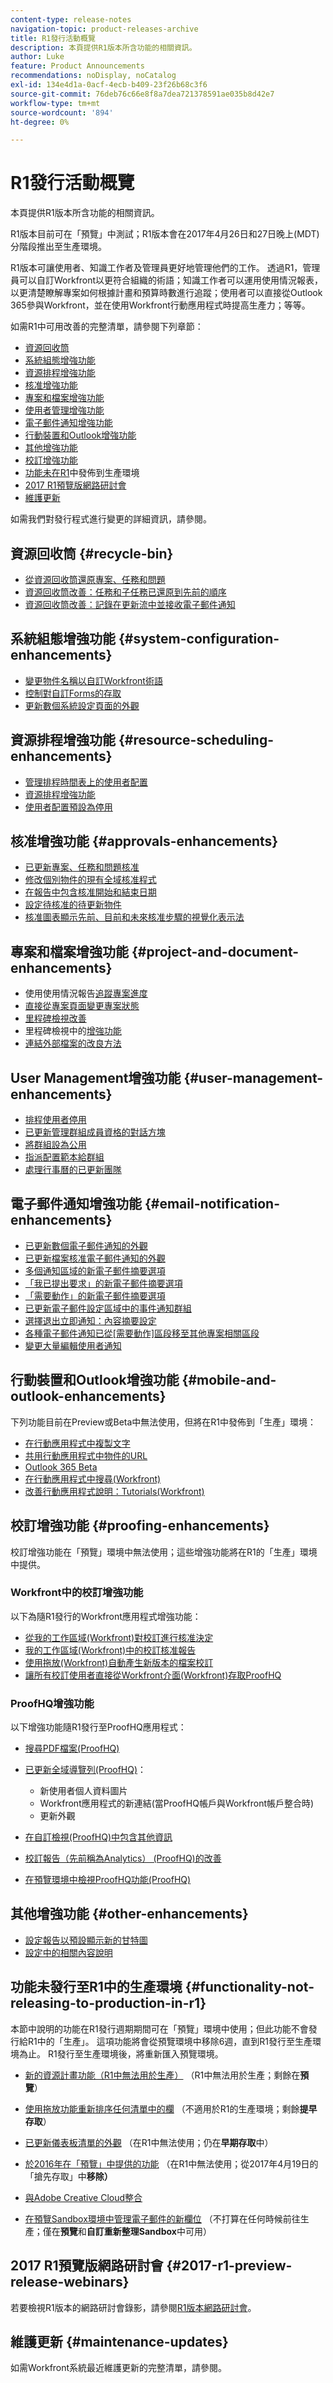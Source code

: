 ```yaml
---
content-type: release-notes
navigation-topic: product-releases-archive
title: R1發行活動概覽
description: 本頁提供R1版本所含功能的相關資訊。
author: Luke
feature: Product Announcements
recommendations: noDisplay, noCatalog
exl-id: 134e4d1a-0acf-4ecb-b409-23f26b68c3f6
source-git-commit: 76deb76c66e8f8a7dea721378591ae035b8d42e7
workflow-type: tm+mt
source-wordcount: '894'
ht-degree: 0%

---
```


# R1發行活動概覽

本頁提供R1版本所含功能的相關資訊。 

R1版本目前可在「預覽」中測試；R1版本會在2017年4月26日和27日晚上(MDT)分階段推出至生產環境。

R1版本可讓使用者、知識工作者及管理員更好地管理他們的工作。 透過R1，管理員可以自訂Workfront以更符合組織的術語；知識工作者可以運用使用情況報表，以更清楚瞭解專案如何根據計畫和預算時數進行追蹤；使用者可以直接從Outlook 365參與Workfront，並在使用Workfront行動應用程式時提高生產力；等等。

如需R1中可用改善的完整清單，請參閱下列章節：

* [資源回收筒](#recycle-bin)
* [系統組態增強功能](#system-configuration-enhancements)
* [資源排程增強功能](#resource-scheduling-enhancements)
* [核准增強功能](#approvals-enhancements)
* [專案和檔案增強功能](#project-and-document-enhancements)
* [使用者管理增強功能](#user-management-enhancements)
* [電子郵件通知增強功能](#email-notification-enhancements)
* [行動裝置和Outlook增強功能](#mobile-and-outlook-enhancements)
* [其他增強功能](#other-enhancements)
* [校訂增強功能](#proofing-enhancements)
* [功能未在R1](#functionality-not-releasing-to-production-in-r1)中發佈到生產環境
* [2017 R1預覽版網路研討會](#2017-r1-preview-release-webinars)
* [維護更新](#maintenance-updates)

如需我們對發行程式進行變更的詳細資訊，請參閱。

## 資源回收筒 {#recycle-bin}

* [從資源回收筒還原專案、任務和問題](../../../../product-announcements/product-releases/quarterly-release-archive/r1-release-activity/r1-peview-1-and-2.md#restore-projects-tasks-and-issues-with-recycle-bin)
* [資源回收筒改善：任務和子任務已還原到先前的順序](../../../../product-announcements/product-releases/quarterly-release-archive/r1-release-activity/r1-preview-5.md#recycle-bin-improvement-tasks-and-subtasks-are-restored-to-their-previous-order)
* [資源回收筒改善：記錄在更新流中並接收電子郵件通知](../../../../product-announcements/product-releases/quarterly-release-archive/r1-release-activity/r1-preview-4.md#enhancements-when-restoring-objects)

## 系統組態增強功能 {#system-configuration-enhancements}

* [變更物件名稱以自訂Workfront術語](../../../../product-announcements/product-releases/quarterly-release-archive/r1-release-activity/r1-preview-3.md#customizing-workfront-terminology-by-changing-object-names)
* [控制對自訂Forms的存取](../../../../product-announcements/product-releases/quarterly-release-archive/r1-release-activity/available-in-preview-in-2016.md#control-access-to-custom-forms)
* [更新數個系統設定頁面的外觀](../../../../product-announcements/product-releases/quarterly-release-archive/r1-release-activity/r1-preview-5.md#updated-look-and-feel-of-several-system-setup-pages)

## 資源排程增強功能 {#resource-scheduling-enhancements}

* [管理排程時間表上的使用者配置](../../../../product-announcements/product-releases/quarterly-release-archive/r1-release-activity/available-in-preview-in-2016.md#manage-user-allocations-on-the-scheduling-timeline)
* [資源排程增強功能](../../../../product-announcements/product-releases/quarterly-release-archive/r1-release-activity/r1-preview-3.md#resource-scheduling-enhancements)
* [使用者配置預設為停用](../../../../product-announcements/product-releases/quarterly-release-archive/r1-release-activity/available-in-preview-in-2016.md#user-allocations-are-disabled-by-default)

## 核准增強功能 {#approvals-enhancements}

* [已更新專案、任務和問題核准](../../../../product-announcements/product-releases/quarterly-release-archive/r1-release-activity/r1-preview-4.md#update-project-task-and-issue-approval)
* [修改個別物件的現有全域核准程式](../../../../product-announcements/product-releases/quarterly-release-archive/r1-release-activity/r1-preview-5.md#modify-an-existing-global-approval-process-for-an-individual-object)
* [在報告中包含核准開始和結束日期](../../../../product-announcements/product-releases/quarterly-release-archive/r1-release-activity/r1-preview-3.md#include-approval-start-and-end-dates-in-reports)
* [設定待核准的待更新物件](../../../../product-announcements/product-releases/quarterly-release-archive/r1-release-activity/r1-peview-1-and-2.md#configure-objects-that-are-pending-approval-to-be-updated)
* [核准圖表顯示先前、目前和未來核准步驟的視覺化表示法](../../../../product-announcements/product-releases/quarterly-release-archive/r1-release-activity/r1-peview-1-and-2.md#approval-diagram-shows-visual-representation-of-previous-current-and-future-approval-steps)

## 專案和檔案增強功能 {#project-and-document-enhancements}

* 使用使用情況報告[追蹤專案進度](../../../../product-announcements/product-releases/quarterly-release-archive/r1-release-activity/r1-preview-5.md#track-project-progress-with-a-utilization-report)
* [直接從專案頁面變更專案狀態](../../../../product-announcements/product-releases/quarterly-release-archive/r1-release-activity/r1-preview-4.md#change-the-status-of-a-project-directly-from-the-project-page)
* [里程碑檢視改善](../../../../product-announcements/product-releases/quarterly-release-archive/r1-release-activity/r1-preview-5.md#milestone-view-improvements)
* 里程碑檢視中的[增強功能](../../../../product-announcements/product-releases/quarterly-release-archive/r1-release-activity/r1-preview-3.md#enhancements-in-the-milestone-view)
* [連結外部檔案的改良方法](../../../../product-announcements/product-releases/quarterly-release-archive/r1-release-activity/r1-preview-3.md#improved-method-for-connecting-external-files)

## User Management增強功能 {#user-management-enhancements}

* [排程使用者停用](../../../../product-announcements/product-releases/quarterly-release-archive/r1-release-activity/r1-preview-4.md#schedule-users-for-deactivation)
* [已更新管理群組成員資格的對話方塊](../../../../product-announcements/product-releases/quarterly-release-archive/r1-release-activity/r1-preview-4.md#updated-dialog-box-for-managing-group-membership)
* [將群組設為公用](../../../../product-announcements/product-releases/quarterly-release-archive/r1-release-activity/r1-peview-1-and-2.md#ability-to-make-a-group-public)
* [指派配置範本給群組](../../../../product-announcements/product-releases/quarterly-release-archive/r1-release-activity/r1-peview-1-and-2.md#assing-layout-templates-to-groups)
* [處理行事曆的已更新團隊](../../../../product-announcements/product-releases/quarterly-release-archive/r1-release-activity/r1-preview-3.md#updated-team-working-on-calendar)

## 電子郵件通知增強功能 {#email-notification-enhancements}

* [已更新數個電子郵件通知的外觀](../../../../product-announcements/product-releases/quarterly-release-archive/r1-release-activity/r1-peview-1-and-2.md#updated-look-and-feel-of-email-notifications)
* [已更新檔案核准電子郵件通知的外觀](../../../../product-announcements/product-releases/quarterly-release-archive/r1-release-activity/r1-preview-3.md#updated-look-and-feel-of-email-notifications)
* [多個通知區域的新電子郵件摘要選項](../../../../product-announcements/product-releases/quarterly-release-archive/r1-release-activity/r1-peview-1-and-2.md#new-email-digest-options-for-several-notification-areas)
* [「我已提出要求」的新電子郵件摘要選項](../../../../product-announcements/product-releases/quarterly-release-archive/r1-release-activity/r1-preview-3.md#new-email-digest-options-for-requests-i-have-made)
* [「需要動作」的新電子郵件摘要選項](../../../../product-announcements/product-releases/quarterly-release-archive/r1-release-activity/r1-preview-4.md#new-email-digest-options)
* [已更新電子郵件設定區域中的事件通知群組](../../../../product-announcements/product-releases/quarterly-release-archive/r1-release-activity/r1-preview-5.md#updated-event-notifications-in-the-setup-area)
* [選擇退出立即通知：內容摘要設定](../../../../product-announcements/product-releases/quarterly-release-archive/r1-release-activity/r1-preview-5.md#opt-out-of-instant-notifications-in-context-digest-configuration)
* [各種電子郵件通知已從[需要動作]區段移至其他專案相關區段](../../../../product-announcements/product-releases/quarterly-release-archive/r1-release-activity/r1-preview-5.md#various-email-notifications-moved-from-the-action-needed-section-to-other-project-related-sections)
* [變更大量編輯使用者通知](../../../../product-announcements/product-releases/quarterly-release-archive/r1-release-activity/r1-peview-1-and-2.md#changes-to-bulk-editing-user-notifications)

## 行動裝置和Outlook增強功能 {#mobile-and-outlook-enhancements}

下列功能目前在Preview或Beta中無法使用，但將在R1中發佈到「生產」環境：

* [在行動應用程式中複製文字](../../../../product-announcements/product-releases/quarterly-release-archive/r1-release-activity/r1-preview-4.md#copy-text-in-the-mobile-app)
* [共用行動應用程式中物件的URL](../../../../product-announcements/product-releases/quarterly-release-archive/r1-release-activity/r1-peview-1-and-2.md#share-the-url-of-an-object-in-the-mobile-app)
* [Outlook 365 Beta](../../../../product-announcements/product-releases/quarterly-release-archive/r1-release-activity/available-in-preview-in-2016.md#outlook-365-beta) 
* [在行動應用程式中搜尋(Workfront)](../../../../product-announcements/product-releases/quarterly-release-archive/r1-release-activity/r1-final.md#search-in-the-mobile-app)
* [改善行動應用程式說明：Tutorials(Workfront)](../../../../product-announcements/product-releases/quarterly-release-archive/r1-release-activity/r1-final.md#improved-help-in-the-mobile-app-tutorials)

## 校訂增強功能 {#proofing-enhancements}

校訂增強功能在「預覽」環境中無法使用；這些增強功能將在R1的「生產」環境中提供。

### Workfront中的校訂增強功能

以下為隨R1發行的Workfront應用程式增強功能：

* [從我的工作區域(Workfront)對校訂進行核准決定](../../../../product-announcements/product-releases/quarterly-release-archive/r1-release-activity/r1-final.md#make-approval-decisions-for-proofs-from-the-my-work-area)
* [我的工作區域(Workfront)中的校訂核准報告](../../../../product-announcements/product-releases/quarterly-release-archive/r1-release-activity/r1-final.md#report-on-proofing-approvals)
* [使用拖放(Workfront)自動產生新版本的檔案校訂](../../../../product-announcements/product-releases/quarterly-release-archive/r1-release-activity/r1-final.md#automatically-generate-a-new-version-of-a-document-proof-using-drag-and-drop)
* [讓所有校訂使用者直接從Workfront介面(Workfront)存取ProofHQ](../../../../product-announcements/product-releases/quarterly-release-archive/r1-release-activity/r1-final.md#enable-all-proofing-users-to-access-proofhq)

### ProofHQ增強功能

以下增強功能隨R1發行至ProofHQ應用程式：

* [搜尋PDF檔案(ProofHQ)](../../../../product-announcements/product-releases/quarterly-release-archive/r1-release-activity/r1-final.md#search-in-pdf-documents)
* [已更新全域導覽列(ProofHQ)](../../../../product-announcements/product-releases/quarterly-release-archive/r1-release-activity/r1-final.md#updated-global-navigation-bar)：

   * 新使用者個人資料圖片
   * Workfront應用程式的新連結(當ProofHQ帳戶與Workfront帳戶整合時)
   * 更新外觀

* [在自訂檢視(ProofHQ)中包含其他資訊](../../../../product-announcements/product-releases/quarterly-release-archive/r1-release-activity/r1-final.md#include-additional-information-in-custom-views)
* [校訂報告（先前稱為Analytics） (ProofHQ)的改善](../../../../product-announcements/product-releases/quarterly-release-archive/r1-release-activity/r1-final.md#improvements-to-proofing-reports)
* [在預覽環境中檢視ProofHQ功能(ProofHQ)](../../../../product-announcements/product-releases/quarterly-release-archive/r1-release-activity/r1-final.md#view-proofhq-functionality-in-the-preview-environment)

## 其他增強功能 {#other-enhancements}

* [設定報告以預設顯示新的甘特圖](../../../../product-announcements/product-releases/quarterly-release-archive/r1-release-activity/r1-preview-5.md#configure-reports-to-show-the-new-gantt-chart-by-default)
* [設定中的相關內容說明](../../../../product-announcements/product-releases/quarterly-release-archive/r1-release-activity/r1-peview-1-and-2.md#context-sensitive-help)

## 功能未發行至R1中的生產環境 {#functionality-not-releasing-to-production-in-r1}

本節中說明的功能在R1發行週期期間可在「預覽」環境中使用；但此功能不會發行給R1中的「生產」。 這項功能將會從預覽環境中移除6週，直到R1發行至生產環境為止。 R1發行至生產環境後，將重新匯入預覽環境。

* [新的資源計畫功能（R1中無法用於生產）](../../../../product-announcements/product-releases/quarterly-release-archive/r1-release-activity/r1-preview-5.md#new-resource-planning-functionality) （R1中無法用於生產；剩餘在&#x200B;**預覽**）

* [使用拖放功能重新排序任何清單中的欄](../../../../product-announcements/product-releases/quarterly-release-archive/r1-release-activity/available-in-preview-in-2016.md#reorder-columns) （不適用於R1的生產環境；剩餘&#x200B;**提早存取**）

* [已更新儀表板清單的外觀](../../../../product-announcements/product-releases/quarterly-release-archive/r1-release-activity/available-in-preview-in-2016.md#updated-look-and-feel-in-the-dashboard-list) （在R1中無法使用；仍在&#x200B;**早期存取**&#x200B;中）

* [於2016年在「預覽」中提供的功能](../../../../product-announcements/product-releases/quarterly-release-archive/r1-release-activity/available-in-preview-in-2016.md#updated-calendare-in-the-my-work-area) （在R1中無法使用；從2017年4月19日的「搶先存取」中&#x200B;**移除）**

* [與Adobe Creative Cloud整合](../../../../product-announcements/product-releases/quarterly-release-archive/r1-release-activity/available-in-preview-in-2016.md#adobe-creative-cloud)
* [在預覽Sandbox環境中管理電子郵件的新欄位](../../../../product-announcements/product-releases/quarterly-release-archive/r1-release-activity/r1-final.md#new-field-for-managing-emails-in-the-preview-sandbox-environment) （不打算在任何時候前往生產；僅在&#x200B;**預覽**&#x200B;和&#x200B;**自訂重新整理Sandbox**&#x200B;中可用）

## 2017 R1預覽版網路研討會 {#2017-r1-preview-release-webinars}

若要檢視R1版本的網路研討會錄影，請參閱[R1版本網路研討會](../../../../product-announcements/product-releases/quarterly-release-archive/r1-release-activity/r1-release-webinars.md)。   

## 維護更新 {#maintenance-updates}

如需Workfront系統最近維護更新的完整清單，請參閱。
